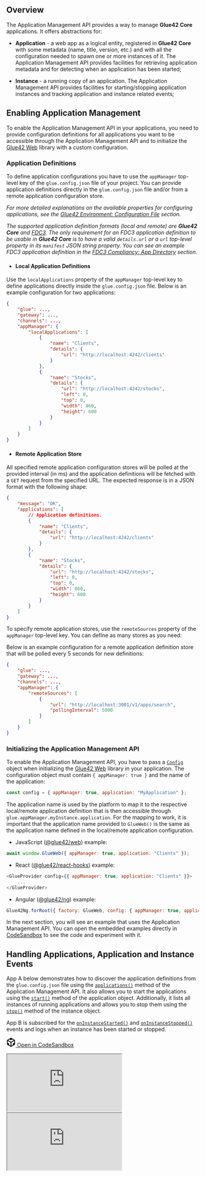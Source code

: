 ## Overview

The Application Management API provides a way to manage **Glue42 Core** applications. It offers abstractions for:

- **Application** - a web app as a logical entity, registered in **Glue42 Core** with some metadata (name, title, version, etc.) and with all the configuration needed to spawn one or more instances of it. The Application Management API provides facilities for retrieving application metadata and for detecting when an application has been started;

- **Instance** - a running copy of an application. The Application Management API provides facilities for starting/stopping application instances and tracking application and instance related events;

## Enabling Application Management

To enable the Application Management API in your applications, you need to provide configuration definitions for all applications you want to be accessible through the Application Management API and to initialize the [Glue42 Web](../../../reference/core/latest/glue42%20web/index.html) library with a custom configuration.

### Application Definitions

To define application configurations you have to use the `appManager` top-level key of the `glue.config.json` file of your project. You can provide application definitions directly in the `glue.config.json` file and/or from a remote application configuration store. 

*For more detailed explanations on the available properties for configuring applications, see the [Glue42 Environment: Configuration File](../../core-concepts/environment/overview/index.html#configuration_file) section.*

*The supported application definition formats (local and remote) are **Glue42 Core** and [FDC3](https://fdc3.finos.org/schemas/next/app-directory#tag/Application). The only requirement for an FDC3 application definition to be usable in **Glue42 Core** is to have a valid `details.url` or a `url` top-level property in its `manifest` JSON string property. You can see an example FDC3 application definition in the [FDC3 Compliancy: App Directory](../fdc3-compliance/index.html#fdc3_for_glue42_core-app_directory) section.*

- #### Local Application Definitions

Use the `localApplications` property of the `appManager` top-level key to define applications directly inside the `glue.config.json` file. Below is an example configuration for two applications: 

```json
{
    "glue": ...,
    "gateway": ...,
    "channels": ...,
    "appManager": {
        "localApplications": [
            {
                "name": "Clients",
                "details": {
                    "url": "http://localhost:4242/clients"
                }
            },
            {
                "name": "Stocks",
                "details": {
                    "url": "http://localhost:4242/stocks",
                    "left": 0,
                    "top": 0,
                    "width": 860,
                    "height": 600
                }
            }
        ]
    }
}
```

- #### Remote Application Store

All specified remote application configuration stores will be polled at the provided interval (in ms) and the application definitions will be fetched with a `GET` request from the specified URL. The expected response is in a JSON format with the following shape:

```json
{
    "message": "OK",
    "applications": [
        // Application definitions.
        {
            "name": "Clients",
            "details": {
                "url": "http://localhost:4242/clients"
            }
        },
        {
            "name": "Stocks",
            "details": {
                "url": "http://localhost:4242/stocks",
                "left": 0,
                "top": 0,
                "width": 860,
                "height": 600
            }
        }
    ]
}
```

To specify remote application stores, use the `remoteSources` property of the `appManager` top-level key. You can define as many stores as you need:

Below is an example configuration for a remote application definition store that will be polled every 5 seconds for new definitions:

```json
{
    "glue": ...,
    "gateway": ...,
    "channels": ...,
    "appManager": {
        "remoteSources": [
            {
                "url": "http://localhost:3001/v1/apps/search",
                "pollingInterval": 5000
            }
        ]
    }
}
```

### Initializing the Application Management API

To enable the Application Management API, you have to pass a [`Config`](../../../reference/core/latest/glue42%20web/index.html#!Config) object when initializing the [Glue42 Web](../../../reference/core/latest/glue42%20web/index.html) library in your application. The configuration object must contain `{ appManager: true }` and the name of the application:

```javascript
const config = { appManager: true, application: "MyApplication" };
```

The application name is used by the platform to map it to the respective local/remote application definition that is then accessible through `glue.appManager.myInstance.application`. For the mapping to work, it is important that the application name provided to `GlueWeb()` is the same as the application name defined in the local/remote application configuration.

- JavaScript ([@glue42/web](https://www.npmjs.com/package/@glue42/web)) example:

```javascript
await window.GlueWeb({ appManager: true, application: "Clients" });
```

- React ([@glue42/react-hooks](https://www.npmjs.com/package/@glue42/react-hooks)) example:

```javascript
<GlueProvider config={{ appManager: true, application: "Clients" }}>
    ...
</GlueProvider>
```

- Angular ([@glue42/ng](https://www.npmjs.com/package/@glue42/ng)) example:

```javascript
Glue42Ng.forRoot({ factory: GlueWeb, config: { appManager: true, application: "Clients" } })
```

In the next section, you will see an example that uses the Application Management API. You can open the embedded examples directly in [CodeSandbox](https://codesandbox.io) to see the code and experiment with it.

## Handling Applications, Application and Instance Events

App A below demonstrates how to discover the application definitions from the `glue.config.json` file using the [`applications()`](../../../reference/core/latest/appmanager/index.html#!API-applications) method of the Application Management API. It also allows you to start the applications using the [`start()`](../../../reference/core/latest/appmanager/index.html#!Application-start) method of the application object. Additionally, it lists all instances of running applications and allows you to stop them using the [`stop()`](../../../reference/core/latest/appmanager/index.html#!Instance-stop) method of the instance object.

App B is subscribed for the [`onInstanceStarted()`](../../../reference/core/latest/appmanager/index.html#!API-onInstanceStarted) and [`onInstanceStopped()`](../../../reference/core/latest/appmanager/index.html#!API-onInstanceStopped) events and logs when an instance has been started or stopped.

<a href="https://codesandbox.io/s/github/Glue42/core/tree/master/live-examples/app-manager/app-manager-events" target="_blank" class="btn btn-primary"><svg xmlns="http://www.w3.org/2000/svg" viewBox="0 0 256 296" preserveAspectRatio="xMidYMid meet" width="24" height="24" version="1.1" style="pointer-events: auto;">
        <path fill="#000000" d="M 115.498 261.088 L 115.498 154.479 L 23.814 101.729 L 23.814 162.502 L 65.8105 186.849 L 65.8105 232.549 L 115.498 261.088 Z M 139.312 261.715 L 189.917 232.564 L 189.917 185.78 L 232.186 161.285 L 232.186 101.274 L 139.312 154.895 L 139.312 261.715 Z M 219.972 80.8277 L 171.155 52.5391 L 128.292 77.4107 L 85.104 52.5141 L 35.8521 81.1812 L 127.766 134.063 L 219.972 80.8277 Z M 0 222.212 L 0 74.4949 L 127.987 0 L 256 74.182 L 256 221.979 L 127.984 295.723 L 0 222.212 Z" style="pointer-events: auto;"></path>
</svg> Open in CodeSandbox</a>
<div class="d-flex">
    <iframe src="https://v0fys.csb.app/app-a/index.html"></iframe>
    <iframe src="https://v0fys.csb.app/app-b/index.html"></iframe>
</div>